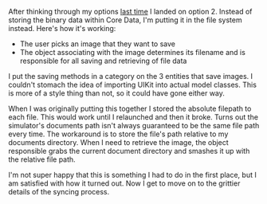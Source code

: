 After thinking through my options [last time](http://jsorge.net/2015/02/21/scorebook-sync-log-episode-01-binary-data-files-core-data/) I landed on option 2. Instead of storing the binary data within Core Data, I'm putting it in the file system instead. Here's how it's working:

* The user picks an image that they want to save
* The object associating with the image determines its filename and is responsible for all saving and retrieving of file data

I put the saving methods in a category on the 3 entities that save images. I couldn't stomach the idea of importing UIKit into actual model classes. This is more of a style thing than not, so it could have gone either way.

When I was originally putting this together I stored the absolute filepath to each file. This would work until I relaunched and then it broke. Turns out the simulator's documents path isn't always guaranteed to be the same file path every time. The workaround is to store the file's path relative to my documents directory. When I need to retrieve the image, the object responsible grabs the current document directory and smashes it up with the relative file path.

I'm not super happy that this is something I had to do in the first place, but I am satisfied with how it turned out. Now I get to move on to the grittier details of the syncing process.
